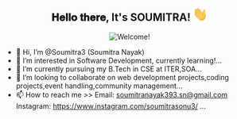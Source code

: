 <div align="center">
<h2> 𝐇𝐞𝐥𝐥𝐨 𝐭𝐡𝐞𝐫𝐞, It's SOUMITRA! <img src="https://github.com/ABSphreak/ABSphreak/blob/master/gifs/Hi.gif" width="30px"></h2>
</div>

<div align="center" width="50">

<img src="https://i.imgur.com/dTYwdG1.gif" alt="Welcome!" width="300"/>

</div>



- 👋 Hi, I’m @Soumitra3 (Soumitra Nayak)
- 👀 I’m interested in Software Development, currently learning!...
- 🌱 I’m currently pursuing my B.Tech in CSE at ITER,SOA...
- 💞️ I’m looking to collaborate on web development projects,coding projects,event handling,community management...
- 📫 How to reach me >> Email: soumitranayak393.sn@gmail.com
                        Instagram: https://www.instagram.com/soumitrasonu3/ ...

<!---
Soumitra3/Soumitra3 is a ✨ special ✨ repository because its `README.md` (this file) appears on your GitHub profile.
You can click the Preview link to take a look at your changes.
--->
